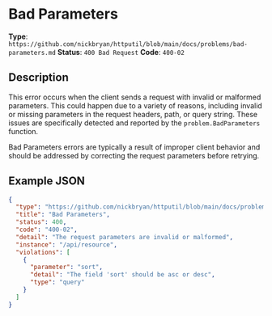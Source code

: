 # Bad Parameters
**Type**: `https://github.com/nickbryan/httputil/blob/main/docs/problems/bad-parameters.md`
**Status**: `400 Bad Request`
**Code**: `400-02`

## Description
This error occurs when the client sends a request with invalid or malformed parameters. This could happen due to a
variety of reasons, including invalid or missing parameters in the request headers, path, or query string. These issues
are specifically detected and reported by the `problem.BadParameters` function.

Bad Parameters errors are typically a result of improper client behavior and should be addressed by correcting the
request parameters before retrying.

## Example JSON
```json
{
  "type": "https://github.com/nickbryan/httputil/blob/main/docs/problems/bad-parameters.md",
  "title": "Bad Parameters",
  "status": 400,
  "code": "400-02",
  "detail": "The request parameters are invalid or malformed",
  "instance": "/api/resource",
  "violations": [
    {
      "parameter": "sort",
      "detail": "The field 'sort' should be asc or desc",
      "type": "query"
    }
  ]
}
```
